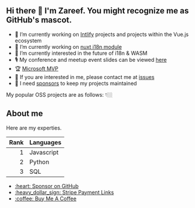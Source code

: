 ## Hi there 👋 I'm Zareef. You might recognize me as GitHub's mascot.

- 🏃 I’m currently working on [Intlify](https://github.com/orgs/intlify/projects/1) projects and projects within the Vue.js ecosystem
- 💚 I’m currently working on [nuxt i18n module](https://github.com/nuxt-modules/i18n)
- 🌱 I’m currently interested in the future of i18n & WASM
- 🎙 My conference and meetup event slides can be viewed [here](https://speakerdeck.com/kazupon/)
- 🏆 [Microsoft MVP](https://mvp.microsoft.com/en-us/PublicProfile/5003668?fullName=Kazuya%20%20Kawaguchi)
- 💬 If you are interested in me, please contact me at [issues](https://github.com/kazupon/kazupon/issues/new?template=ama-template.md&title=hello!%20kazupon!)
- 💖 I need [sponsors](https://github.com/sponsors/kazupon) to keep my projects maintained

My popular OSS projects are as follows: 👇🏼

## About me
Here are my experties.

| Rank | Languages |
|-----:|-----------|
|     1| Javascript|
|     2| Python    |
|     3| SQL       |

<ul>
  <li><a href="https://github.com/sponsors/zareefhasan" target="_blank">:heart: Sponsor on GitHub</a>
  <li><a href="https://buy.stripe.com/00gaEY1Eh5bE7VC8ww" target="_blank">:heavy_dollar_sign: Stripe Payment Links</a>
  <li><a href="https://www.buymeacoffee.com/zareefhasan" target="_blank">:coffee: Buy Me A Coffee</a></li>
</ul>

<!--
**zareefhasan/zareefhasan** is a ✨ _special_ ✨ repository because its `README.md` (this file) appears on your GitHub profile.

Here are some ideas to get you started:

- 🔭 I’m currently working on ...
- 🌱 I’m currently learning ...
- 👯 I’m looking to collaborate on ...
- 🤔 I’m looking for help with ...
- 💬 Ask me about ...
- 📫 How to reach me: ...
- 😄 Pronouns: ...
- ⚡ Fun fact: ...
-->
